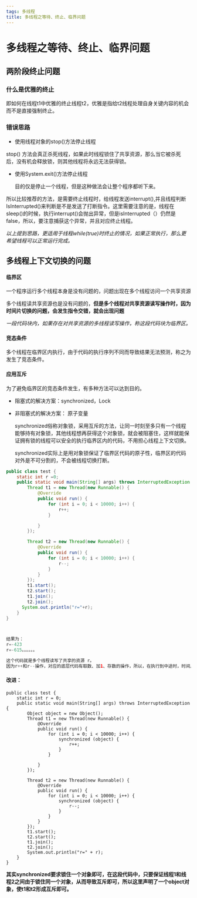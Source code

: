 ```yaml
---
tags: 多线程
title: 多线程之等待、终止、临界问题
---
```


# 多线程之等待、终止、临界问题

## 两阶段终止问题

### 什么是优雅的终止

即如何在线程t1中优雅的终止线程t2，优雅是指给t2线程处理自身关键内容的机会而不是直接强制终止。

### 错误思路

- 使用线程对象的stop()方法停止线程

stop() 方法会真正杀死线程，如果此时线程锁住了共享资源，那么当它被杀死后，没有机会释放锁，则其他线程将永远无法获得锁。

- 使用System.exit()方法停止线程

   目的仅是停止一个线程，但是这种做法会让整个程序都听下来。

  

所以比较推荐的方法，是需要终止线程时，给线程发送interrupt(),并且线程判断IsInterrupted()来判断是不是发送了打断指令。这里需要注意的是，线程在sleep()的时候，执行interrupt()会抛出异常，但是isInterrupted（）仍然是false，所以，要注意捕获这个异常，并且对应终止线程。

*以上提到思路，更适用于线程while(true)时终止的情况，如果正常执行，那么更希望线程可以正常运行完成。*



## 多线程上下文切换的问题

#### 临界区

一个程序运行多个线程本身是没有问题的，问题出现在多个线程访问一个共享资源

多个线程读共享资源也是没有问题的，**但是多个线程对共享资源读写操作时，因为时间片切换的问题，会发生指令交错，就会出现问题**

*一段代码块内，如果存在对共享资源的多线程读写操作，称这段代码块为临界区。*

#### 竞态条件

多个线程在临界区内执行，由于代码的执行序列不同而导致结果无法预测，称之为发生了竞态条件。

#### 应用互斥

为了避免临界区的竞态条件发生，有多种方法可以达到目的。

- 阻塞式的解决方案：synchronized，Lock

- 非阻塞式的解决方案： 原子变量

  synchronized俗称对象锁，采用互斥的方法，让同一时刻至多只有一个线程能够持有对象锁，其他线程想再获得这个对象锁，就会被阻塞住，这样就能保证拥有锁的线程可以安全的执行临界区内的代码，不用担心线程上下文切换。

  synchronized实际上是用对象锁保证了临界区代码的原子性，临界区的代码对外是不可分割的，不会被线程切换打断。



```java
public class test {
    static int r =0;
    public static void main(String[] args) throws InterruptedException {
        Thread t1 = new Thread(new Runnable() {
            @Override
            public void run() {
                for (int i = 0; i < 10000; i++) {
                    r++;
                }

            }
        });

        Thread t2 = new Thread(new Runnable() {
            @Override
            public void run() {
                for (int i = 0; i < 10000; i++) {
                    r--;
                }
            }
        });
        t1.start();
        t2.start();
        t1.join();
        t2.join();
      System.out.println("r="+r);
    }
}



结果为：
r=-423
r=-615。。。。。。

这个代码就是多个线程读写了共享的资源 r。
因为r++和r--操作，对应的底层代码有取数、加1、存数的操作，所以，在执行到中途时，时间片可能用完，而切换为另一个线程，而线程保存当前的执行结果。如线程t1 执行到第二步，r=200，然后等待存数，这时t2执行，r--，r应该为199，但是在切换t1时，继续执行r=200的存数操作，导致出错。
```

#### 改进：

```
public class test {
    static int r = 0;
    public static void main(String[] args) throws InterruptedException {
        Object object = new Object();
        Thread t1 = new Thread(new Runnable() {
            @Override
            public void run() {
                for (int i = 0; i < 10000; i++) {
                    synchronized (object) {
                        r++;
                    }
                }

            }
        });

        Thread t2 = new Thread(new Runnable() {
            @Override
            public void run() {
                for (int i = 0; i < 10000; i++) {
                    synchronized (object) {
                        r--;
                    }
                }
            }
        });
        t1.start();
        t2.start();
        t1.join();
        t2.join();
        System.out.println("r=" + r);
    }
}
```

**其实synchronized要求锁住一个对象即可，在这段代码中，只要保证线程1和线程2之间由于锁住同一个对象，从而导致互斥即可，所以这里声明了一个object对象，使t1和t2形成互斥即可。**